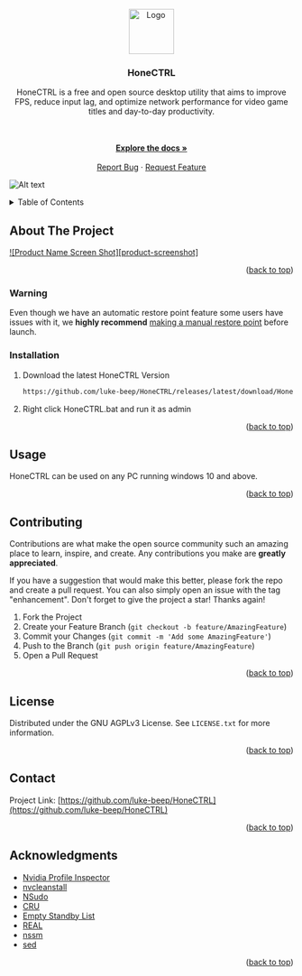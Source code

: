 <div id="top"></div>

<br />
<div align="center">
  <a href="https://github.com/luke-beep/HoneCTRL">
    <img src="https://user-images.githubusercontent.com/107450640/173981024-5ee33a72-9476-4c82-b78f-4acc4a09ae1a.png" alt="Logo" width="80" height="80">
  </a>

<h3 align="center">HoneCTRL</h3>
  <p align="center">
    HoneCTRL is a free and open source desktop utility that aims to improve FPS, reduce input lag, and optimize network performance for video game titles and day-to-day productivity.
  <p align="center">
    <br />
    <br />
    <a href="https://github.com/luke-beep/HoneCTRL"><strong>Explore the docs »</strong></a>
    <br />
    <br />
    <a href="https://github.com/luke-beep/HoneCTRL/issues">Report Bug</a>
    ·
    <a href="https://github.com/luke-beep/HoneCTRL/issues">Request Feature</a>
  </p>
</div>

![Alt text](https://github.com/luke-beep/HoneCTRL/blob/main/Files/Product/image.png?raw=true)

<details>
  <summary>Table of Contents</summary>
  <ol>
    <li>
      <a href="#about-the-project">About The Project</a>
      <ul>
        <li><a href="#built-with">Built With</a></li>
      </ul>
    </li>
    <li>
      <a href="#getting-started">Getting Started</a>
      <ul>
        <li><a href="#installation">Installation</a></li>
      </ul>
    </li>
    <li><a href="#usage">Usage</a></li>
    <li><a href="#contributing">Contributing</a></li>
    <li><a href="#license">License</a></li>
    <li><a href="#contact">Contact</a></li>
    <li><a href="#acknowledgments">Acknowledgments</a></li>
  </ol>
</details>


## About The Project

[![Product Name Screen Shot][product-screenshot]](https://github.com/luke-beep/HoneCTRL)

<p align="right">(<a href="#top">back to top</a>)</p>

### Warning

Even though we have an automatic restore point feature some users have issues with it, we **highly recommend** [making a manual restore point](https://support.microsoft.com/en-us/windows/create-a-system-restore-point-77e02e2a-3298-c869-9974-ef5658ea3be9) before launch.


### Installation

1. Download the latest HoneCTRL Version
   ```sh
   https://github.com/luke-beep/HoneCTRL/releases/latest/download/HoneCTRL.Bat
   ```
2. Right click HoneCTRL.bat and run it as admin

<p align="right">(<a href="#top">back to top</a>)</p>

## Usage

HoneCTRL can be used on any PC running windows 10 and above.

<p align="right">(<a href="#top">back to top</a>)</p>

## Contributing

Contributions are what make the open source community such an amazing place to learn, inspire, and create. Any contributions you make are **greatly appreciated**.

If you have a suggestion that would make this better, please fork the repo and create a pull request. You can also simply open an issue with the tag "enhancement".
Don't forget to give the project a star! Thanks again!

1. Fork the Project
2. Create your Feature Branch (`git checkout -b feature/AmazingFeature`)
3. Commit your Changes (`git commit -m 'Add some AmazingFeature'`)
4. Push to the Branch (`git push origin feature/AmazingFeature`)
5. Open a Pull Request

<p align="right">(<a href="#top">back to top</a>)</p>

## License

Distributed under the GNU AGPLv3  License. See `LICENSE.txt` for more information.

<p align="right">(<a href="#top">back to top</a>)</p>

## Contact

Project Link: [https://github.com/luke-beep/HoneCTRL](https://github.com/luke-beep/HoneCTRL)

<p align="right">(<a href="#top">back to top</a>)</p>

## Acknowledgments

* [Nvidia Profile Inspector](https://github.com/Orbmu2k/nvidiaProfileInspector)
* [nvcleanstall](https://www.techpowerup.com/download/techpowerup-nvcleanstall/)
* [NSudo](https://github.com/M2Team/NSudo)
* [CRU](https://github.com/radamar/Custom-Resolution-Utility-ToastyX)
* [Empty Standby List](https://wj32.org/wp/software/empty-standby-list/)
* [REAL](https://github.com/miniant-git/REAL)
* [nssm](https://nssm.cc/)
* [sed](https://gnuwin32.sourceforge.net/packages/sed.htm)

<p align="right">(<a href="#top">back to top</a>)</p>

